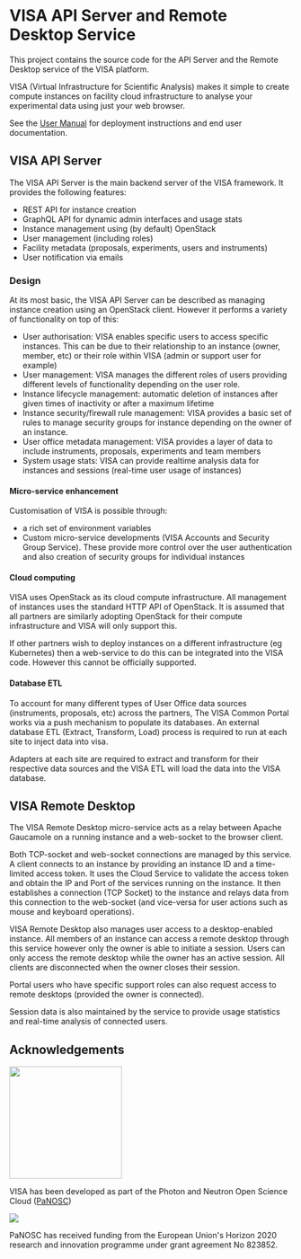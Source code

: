 # VISA API Server and Remote Desktop Service

This project contains the source code for the API Server and the Remote Desktop service of the VISA platform.

VISA (Virtual Infrastructure for Scientific Analysis) makes it simple to create compute instances on facility cloud infrastructure to analyse your experimental data using just your web browser.

See the [User Manual](https://visa.readthedocs.io/en/latest/) for deployment instructions and end user documentation.

## VISA API Server

The VISA API Server is the main backend server of the VISA framework. It provides the following features:

- REST API for instance creation
- GraphQL API for dynamic admin interfaces and usage stats
- Instance management using (by default) OpenStack
- User management (including roles)
- Facility metadata (proposals, experiments, users and instruments)
- User notification via emails

### Design

At its most basic, the VISA API Server can be described as managing instance creation using an OpenStack client. However it performs a variety of functionality on top of this:

- User authorisation: VISA enables specific users to access specific instances. This can be due to their relationship to an instance (owner, member, etc) or their role within VISA (admin or support user for example)
- User management: VISA manages the different roles of users providing different levels of functionality depending on the user role.
- Instance lifecycle management: automatic deletion of instances after given times of inactivity or after a maximum lifetime
- Instance security/firewall rule management: VISA provides a basic set of rules to manage security groups for instance depending on the owner of an instance.
- User office metadata management: VISA provides a layer of data to include instruments, proposals, experiments and team members
- System usage stats: VISA can provide realtime analysis data for instances and sessions (real-time user usage of instances)

####  Micro-service enhancement
Customisation of VISA is possible through:

- a rich set of environment variables
- Custom micro-service developments (VISA Accounts and Security Group Service). These provide more control over the user authentication and also creation of security groups for individual instances

#### Cloud computing
VISA uses OpenStack as its cloud compute infrastructure. All management of instances uses the standard HTTP API of OpenStack. It is assumed that all partners are similarly adopting OpenStack for their compute infrastructure and VISA will only support this.

If other partners wish to deploy instances on a different infrastructure (eg Kubernetes) then a web-service to do this can be integrated into the VISA code. However this cannot be officially supported.

#### Database ETL
To account for many different types of User Office data sources (instruments, proposals, etc) across the partners, The VISA Common Portal works via a push mechanism to populate its databases. An external database ETL (Extract, Transform, Load) process is required to run at each site to inject data into visa.

Adapters at each site are required to extract and transform for their respective data sources and the VISA ETL will load the data into the VISA database.

## VISA Remote Desktop

The VISA Remote Desktop micro-service acts as a relay between Apache Gaucamole on a running instance and a web-socket to the browser client.

Both TCP-socket and web-socket connections are managed by this service. A client connects to an instance by providing an instance ID and a time-limited access token. It uses the Cloud Service to validate the access token and obtain the IP and Port of the services running on the instance.  It then establishes a connection (TCP Socket) to the instance and relays data from this connection to the web-socket (and vice-versa for user actions such as mouse and keyboard operations).

VISA Remote Desktop also manages user access to a desktop-enabled instance. All members of an instance can access a remote desktop through this service however only the owner is able to initiate a session.
Users can only access the remote desktop while the owner has an active session. All clients are disconnected when the owner closes their session.

Portal users who have specific support roles can also request access to remote desktops (provided the owner is connected).

Session data is also maintained by the service to provide usage statistics and real-time analysis of connected users.

## Acknowledgements

<img src="https://github.com/panosc-eu/panosc/raw/master/Work%20Packages/WP9%20Outreach%20and%20communication/PaNOSC%20logo/PaNOSClogo_web_RGB.jpg" width="200px"/> 

VISA has been developed as part of the Photon and Neutron Open Science Cloud (<a href="http://www.panosc.eu" target="_blank">PaNOSC</a>)

<img src="https://github.com/panosc-eu/panosc/raw/master/Work%20Packages/WP9%20Outreach%20and%20communication/images/logos/eu_flag_yellow_low.jpg"/>

PaNOSC has received funding from the European Union's Horizon 2020 research and innovation programme under grant agreement No 823852.
